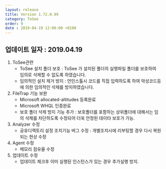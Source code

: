 ```yaml
---
layout: release
title: Version 1.72.0.99
category: ToSee
order: 9
date : 2019-04-19 12:00:00 +0100
---
```


## 업데이트 일자 : 2019.04.19
1. ToSee관련
   - ToSee 설치 폴더 보호
     : ToSee 가 설치된 폴더의 실행파일 폴더를 보호하여 임의로 삭제할 수 없도록 하였습니다.
   - 임의적인 설치 제거 방지
     : 언인스톨시 코드를 직접 입력하도록 하여 악성코드등에 의한 임의적인 삭제를 방지하였습니다.
2. FileTrap 기능 보완
   - Microsoft allocated-altitudes 등록완료
   - Microsoft WHQL 인증완료
   - 보호 폴더 삭제 방지 기능 추가
     : 보호폴더를 포함하는 상위폴더에 대해서는 임의 삭제를 차단하도록 수정되어 더욱 안정된 데이타 보호가 가능.
3. Analyzer 수정
   - 공유디렉토리 설정 조치기능 버그 수정 : 개별조치시에 리부팅할 경우 다시 복원되는 현상 수정
4. Agent 수정
   - 메모리 점유율 수정
5. 업데이트 수정
   - 업데이트 체크후 이미 실행된 인스턴스가 있는 경우 추가실행 방지.